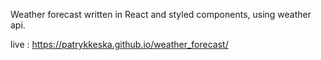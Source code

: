 Weather forecast written in React and styled components, using weather api.

live : https://patrykkeska.github.io/weather_forecast/